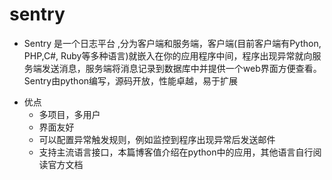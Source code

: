 # sentry
 - Sentry 是一个日志平台 ,分为客户端和服务端，客户端(目前客户端有Python, PHP,C#, Ruby等多种语言)就嵌入在你的应用程序中间，程序出现异常就向服务端发送消息，服务端将消息记录到数据库中并提供一个web界面方便查看。Sentry由python编写，源码开放，性能卓越，易于扩展
* 优点
  - 多项目，多用户
  - 界面友好
  - 可以配置异常触发规则，例如监控到程序出现异常后发送邮件
  - 支持主流语言接口，本篇博客值介绍在python中的应用，其他语言自行阅读官方文档
